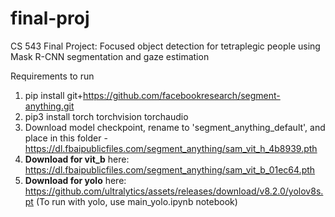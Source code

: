 # final-proj
CS 543 Final Project: Focused object detection for tetraplegic people using Mask R-CNN segmentation and gaze estimation


Requirements to run
1. pip install git+https://github.com/facebookresearch/segment-anything.git
2. pip3 install torch torchvision torchaudio
3. Download model checkpoint, rename to 'segment_anything_default', and place in this folder - https://dl.fbaipublicfiles.com/segment_anything/sam_vit_h_4b8939.pth
4. **Download for vit_b** here: https://dl.fbaipublicfiles.com/segment_anything/sam_vit_b_01ec64.pth
5. **Download for yolo** here: https://github.com/ultralytics/assets/releases/download/v8.2.0/yolov8s.pt (To run with yolo, use main_yolo.ipynb notebook)